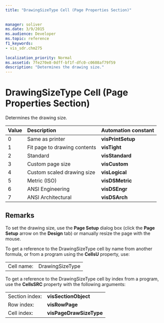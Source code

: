 ```yaml
---
title: "DrawingSizeType Cell (Page Properties Section)"
 
 
manager: soliver
ms.date: 3/9/2015
ms.audience: Developer
ms.topic: reference
f1_keywords:
- vis_sdr.chm275
 
localization_priority: Normal
ms.assetid: 7fe270e8-0dff-bf1f-dfc0-c0608af79f59
description: "Determines the drawing size."
---
```


# DrawingSizeType Cell (Page Properties Section)

Determines the drawing size.
  
|**Value**|**Description**|**Automation constant**|
|:-----|:-----|:-----|
|0  <br/> |Same as printer  <br/> |**visPrintSetup** <br/> |
|1  <br/> |Fit page to drawing contents  <br/> |**visTight** <br/> |
|2  <br/> |Standard  <br/> |**visStandard** <br/> |
|3  <br/> |Custom page size  <br/> |**visCustom** <br/> |
|4  <br/> |Custom scaled drawing size  <br/> |**visLogical** <br/> |
|5  <br/> |Metric (ISO)  <br/> |**visDSMetric** <br/> |
|6  <br/> |ANSI Engineering  <br/> |**visDSEngr** <br/> |
|7  <br/> |ANSI Architectural  <br/> |**visDSArch** <br/> |
   
## Remarks

To set the drawing size, use the **Page Setup** dialog box (click the **Page Setup** arrow on the **Design** tab) or manually resize the page with the mouse. 
  
To get a reference to the DrawingSizeType cell by name from another formula, or from a program using the **CellsU** property, use: 
  
|||
|:-----|:-----|
|Cell name:  <br/> |DrawingSizeType  <br/> |
   
To get a reference to the DrawingSizeType cell by index from a program, use the **CellsSRC** property with the following arguments: 
  
|||
|:-----|:-----|
|Section index:  <br/> |**visSectionObject** <br/> |
|Row index:  <br/> |**visRowPage** <br/> |
|Cell index:  <br/> |**visPageDrawSizeType** <br/> |
   

